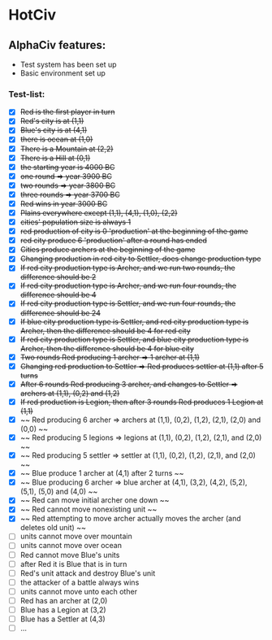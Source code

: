 # HotCiv

## AlphaCiv features:
* Test system has been set up
* Basic environment set up

### Test-list:
* [x] ~~Red is the first player in turn~~
* [x] ~~Red's city is at (1,1)~~
* [x] ~~Blue's city is at (4,1)~~
* [x] ~~there is ocean at (1,0)~~
* [x] ~~There is a Mountain at (2,2)~~
* [x] ~~There is a Hill at (0,1)~~
* [x] ~~the starting year is 4000 BC~~
* [x] ~~one round => year 3900 BC~~
* [x] ~~two rounds => year 3800 BC~~
* [x] ~~three rounds => year 3700 BC~~
* [x] ~~Red wins in year 3000 BC~~
* [x] ~~Plains everywhere except (1,1), (4,1), (1,0), (2,2)~~
* [x] ~~cities' population size is always 1~~
* [x] ~~red production of city is 0 'production' at the beginning of the game~~
* [x] ~~red city produce 6 'production' after a round has ended~~
* [x] ~~Cities produce archers at the beginning of the game~~
* [x] ~~Changing production in red city to Settler, does change production type~~
* [x] ~~If red city production type is Archer, and we run two rounds, the difference should be 2~~
* [x] ~~If red city production type is Archer, and we run four rounds, the difference should be 4~~
* [x] ~~If red city production type is Settler, and we run four rounds, the difference should be 24~~
* [x] ~~If blue city production type is Settler, and red city production type is Archer, then the difference should be 4 for red city~~
* [x] ~~If red city production type is Settler, and blue city production type is Archer, then the difference should be 4 for blue city~~
* [x] ~~Two rounds Red producing 1 archer => 1 archer at (1,1)~~
* [x] ~~Changing red production to Settler => Red produces settler at (1,1) after 5 turns~~
* [x] ~~After 6 rounds Red producing 3 archer, and changes to Settler => archers at (1,1), (0,2) and (1,2)~~
* [x] ~~If red production is Legion, then after 3 rounds Red produces 1 Legion at (1,1)~~
* [x] ~~ Red producing 6 archer => archers at (1,1), (0,2), (1,2), (2,1), (2,0) and (0,0) ~~
* [x] ~~ Red producing 5 legions => legions at (1,1), (0,2), (1,2), (2,1), and (2,0) ~~
* [x] ~~ Red producing 5 settler => settler at (1,1), (0,2), (1,2), (2,1), and (2,0) ~~
* [x] ~~ Blue produce 1 archer at (4,1) after 2 turns ~~
* [x] ~~ Blue producing 6 archer => blue archer at (4,1), (3,2), (4,2), (5,2), (5,1), (5,0) and (4,0) ~~
* [x] ~~ Red can move initial archer one down ~~
* [x] ~~ Red cannot move nonexisting unit ~~
* [x] ~~ Red attempting to move archer actually moves the archer (and deletes old unit) ~~
* [ ] units cannot move over mountain
* [ ] units cannot move over ocean
* [ ] Red cannot move Blue's units
* [ ] after Red it is Blue that is in turn
* [ ] Red's unit attack and destroy Blue's unit
* [ ] the attacker of a battle always wins
* [ ] units cannot move unto each other
* [ ] Red has an archer at (2,0)
* [ ] Blue has a Legion at (3,2)
* [ ] Blue has a Settler at (4,3)
* [ ] ...